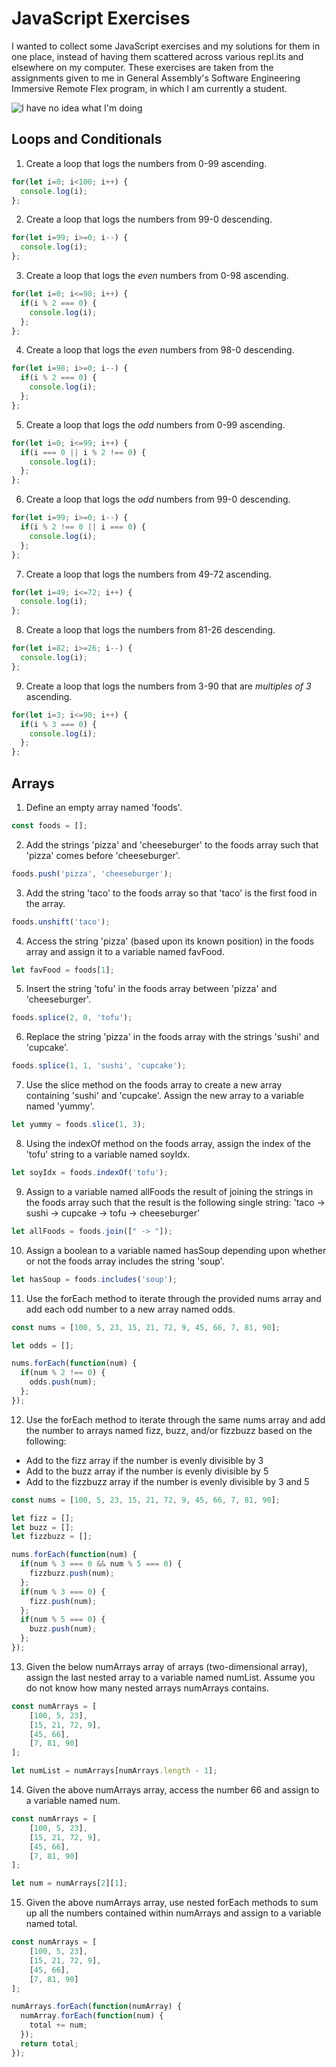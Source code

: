# JavaScript Exercises

I wanted to collect some JavaScript exercises and my solutions for them in one place, instead of having them scattered across various repl.its and elsewhere on my computer. These exercises are taken from the assignments given to me in General Assembly's Software Engineering Immersive Remote Flex program, in which I am currently a student.

![I have no idea what I'm doing](https://i.imgur.com/FxhUPPf.png)

## Loops and Conditionals

1. Create a loop that logs the numbers from 0-99 ascending.

```javascript
for(let i=0; i<100; i++) {
  console.log(i);
};
```

2. Create a loop that logs the numbers from 99-0 descending.

```javascript
for(let i=99; i>=0; i--) {
  console.log(i);
};
```

3. Create a loop that logs the *even* numbers from 0-98 ascending.

```javascript
for(let i=0; i<=98; i++) {
  if(i % 2 === 0) {
    console.log(i);
  };
};
```

4. Create a loop that logs the *even* numbers from 98-0 descending.

```javascript
for(let i=98; i>=0; i--) {
  if(i % 2 === 0) {
    console.log(i);
  };
};
```

5. Create a loop that logs the *odd* numbers from 0-99 ascending.

```javascript
for(let i=0; i<=99; i++) {
  if(i === 0 || i % 2 !== 0) {
    console.log(i);
  };
};
```

6. Create a loop that logs the *odd* numbers from 99-0 descending.

```javascript
for(let i=99; i>=0; i--) {
  if(i % 2 !== 0 || i === 0) {
    console.log(i);
  };
};
```

7. Create a loop that logs the numbers from 49-72 ascending.

```javascript
for(let i=49; i<=72; i++) {
  console.log(i);
};
```

8. Create a loop that logs the numbers from 81-26 descending.

```javascript
for(let i=82; i>=26; i--) {
  console.log(i);
};
```

9. Create a loop that logs the numbers from 3-90 that are *multiples of 3* ascending.

```javascript
for(let i=3; i<=90; i++) {
  if(i % 3 === 0) {
    console.log(i);
  };
};
```


## Arrays

1. Define an empty array named 'foods'.

```javascript
const foods = [];
```

2. Add the strings 'pizza' and 'cheeseburger' to the foods array such that 'pizza' comes before 'cheeseburger'.

```javascript
foods.push('pizza', 'cheeseburger');
```

3. Add the string 'taco' to the foods array so that 'taco' is the first food in the array.

```javascript
foods.unshift('taco');
```

4. Access the string 'pizza' (based upon its known position) in the foods array and assign it to a variable named favFood.

```javascript
let favFood = foods[1];
```

5. Insert the string 'tofu' in the foods array between 'pizza' and 'cheeseburger'.

```javascript
foods.splice(2, 0, 'tofu');
```

6. Replace the string 'pizza' in the foods array with the strings 'sushi' and 'cupcake'.

```javascript
foods.splice(1, 1, 'sushi', 'cupcake');
```

7. Use the slice method on the foods array to create a new array containing 'sushi' and 'cupcake'. Assign the new array to a variable named 'yummy'.

```javascript
let yummy = foods.slice(1, 3);
```

8. Using the indexOf method on the foods array, assign the index of the 'tofu' string to a variable named soyIdx.

```javascript
let soyIdx = foods.indexOf('tofu');
```

9. Assign to a variable named allFoods the result of joining the strings in the foods array such that the result is the following single string: 'taco -> sushi -> cupcake -> tofu -> cheeseburger'

```javascript
let allFoods = foods.join([" -> "]);
```

10. Assign a boolean to a variable named hasSoup depending upon whether or not the foods array includes the string 'soup'.

```javascript
let hasSoup = foods.includes('soup');
```

11. Use the forEach method to iterate through the provided nums array and add each odd number to a new array named odds.

```javascript
const nums = [100, 5, 23, 15, 21, 72, 9, 45, 66, 7, 81, 90];
```

```javascript
let odds = [];

nums.forEach(function(num) {
  if(num % 2 !== 0) {
    odds.push(num);
  };
});
```

12. Use the forEach method to iterate through the same nums array and add the number to arrays named fizz, buzz, and/or fizzbuzz based on the following:
  * Add to the fizz array if the number is evenly divisible by 3
  * Add to the buzz array if the number is evenly divisible by 5
  * Add to the fizzbuzz array if the number is evenly divisible by 3 and 5

```javascript
const nums = [100, 5, 23, 15, 21, 72, 9, 45, 66, 7, 81, 90];
```

```javascript
let fizz = [];
let buzz = [];
let fizzbuzz = [];

nums.forEach(function(num) {
  if(num % 3 === 0 && num % 5 === 0) {
    fizzbuzz.push(num);
  };
  if(num % 3 === 0) {
    fizz.push(num);
  };
  if(num % 5 === 0) {
    buzz.push(num);
  };
});
```

13. Given the below numArrays array of arrays (two-dimensional array), assign the last nested array to a variable named numList. Assume you do not know how many nested arrays numArrays contains.

```javascript
const numArrays = [
	[100, 5, 23],
	[15, 21, 72, 9],
	[45, 66],
	[7, 81, 90]
];
```

```javascript
let numList = numArrays[numArrays.length - 1];
```

14. Given the above numArrays array, access the number 66 and assign to a variable named num.

```javascript
const numArrays = [
	[100, 5, 23],
	[15, 21, 72, 9],
	[45, 66],
	[7, 81, 90]
];
```

```javascript
let num = numArrays[2][1];
```

15. Given the above numArrays array, use nested forEach methods to sum up all the numbers contained within numArrays and assign to a variable named total.

```javascript
const numArrays = [
	[100, 5, 23],
	[15, 21, 72, 9],
	[45, 66],
	[7, 81, 90]
];
```

```javascript
numArrays.forEach(function(numArray) {
  numArray.forEach(function(num) {
    total += num;
  });
  return total;
});
```